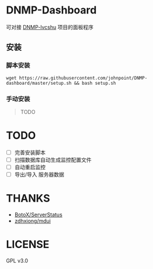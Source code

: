 # DNMP-Dashboard

可对接 [DNMP-lvcshu](https://github.com/johnpoint/DNMP-lvcshu) 项目的面板程序

## 安装

### 脚本安装

```
wget https://raw.githubusercontent.com/johnpoint/DNMP-dashboard/master/setup.sh && bash setup.sh
```

### 手动安装

> TODO

# TODO

- [ ] 完善安装脚本
- [ ] 扫描数据库自动生成监控配置文件
- [ ] 自动重启监控
- [ ] 导出/导入 服务器数据 

# THANKS

- [BotoX/ServerStatus](https://github.com/BotoX/ServerStatus)
- [zdhxiong/mdui](https://github.com/zdhxiong/mdui)

# LICENSE

GPL v3.0